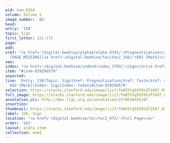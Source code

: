 ```yaml
---
pid: num_0164
volume: Volume 2
image_number: '82'
head: 
entry: '158'
topic: Sign
first_letter: 151-175
page: 
add: 
xref: "<a href='/digital-beehive/alpha4/alpha_0741/'>Prognostication</a>|Taste|4736
  [PAGE_MISSING]|<a href='/digital-beehive/toc/toc2_166/'>892 [Mark]</a>"
see: 
index: "<a href='/digital-beehive/index4/index_3703/'>sign</a>|<a href='/digital-beehive/index5/index_4168/'>token</a>"
item: "#item-93929d579"
unparsed: 
line: 'Entry: 158|Topic: Sign|Xref: Prognostication|Xref: Taste|Xref: 4736 [PAGE_MISSING]|Xref:
  892 [Mark]|Index: sign|Index: token|#item-93929d579'
selection: https://stacks.stanford.edu/image/iiif/fm855tg5659%2F1607_0549/855,3526,2962,576/full/0/default.jpg
full_image: https://stacks.stanford.edu/image/iiif/fm855tg5659%2F1607_0549/full/full/0/default.jpg
annotation_uri: http://dev.llgc.org.uk/annotation/1570636445107
insertion: 
thumbnail: https://stacks.stanford.edu/image/iiif/fm855tg5659%2F1607_0549/855,3526,600,180/250,/0/default.jpg
label: 158. Sign
location: "<a href='/digital-beehive/toc/toc2_072/'>Full Page</a>"
order: '163'
layout: alpha_item
collection: num1
---
```

